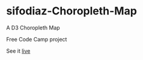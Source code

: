 # sifodiaz-Choropleth-Map

A D3 Choropleth Map

Free Code Camp project

See it [live](https://sifodiaz.github.io/sifodiaz-Choropleth-Map/)
